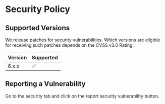 # Security Policy

## Supported Versions

We release patches for security vulnerabilities. Which versions are eligible for receiving such patches depends on the CVSS v3.0 Rating:

| Version | Supported          |
| ------- | ------------------ |
| 6.x.x   | :white_check_mark: |

## Reporting a Vulnerability
Go to the security tab and click on the report security vulnerability button.

